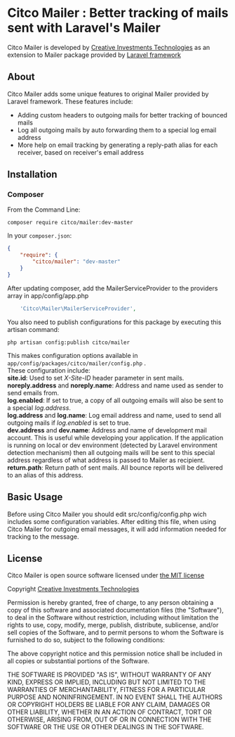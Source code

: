 # Citco Mailer : Better tracking of mails sent with Laravel's Mailer

Citco Mailer is developed by [Creative Investments Technologies](http://creativeinvestments.co.uk) as an extension to Mailer package provided by [Laravel framework](http://www.laravel.com)

## About

Citco Mailer adds some unique features to original Mailer provided by Laravel framework. These features include:

*  Adding custom headers to outgoing mails for better tracking of bounced mails
*  Log all outgoing mails by auto forwarding them to a special log email address
*  More help on email tracking by generating a reply-path alias for each receiver, based on receiver's email address

## Installation

### Composer

From the Command Line:

```
composer require citco/mailer:dev-master
```

In your `composer.json`:

``` json
{
    "require": {
        "citco/mailer": "dev-master"
    }
}
```
After updating composer, add the MailerServiceProvider to the providers array in app/config/app.php
```php
    'Citco\Mailer\MailerServiceProvider',
```
You also need to publish configurations for this package by executing this artisan command:

    php artisan config:publish citco/mailer

This makes configuration options available in `app/config/packages/citco/mailer/config.php` .  
These configuration include:  
**site.id**: Used to set _X-Site-ID_ header parameter in sent mails.
**noreply.address** and **noreply.name**: Address and name used as sender to send emails from.  
**log.enabled**: If set to true, a copy of all outgoing emails will also be sent to a special _log.address_.  
**log.address** and **log.name**: Log email address and name, used to send all outgoing mails if _log.enabled_ is set to true.  
**dev.address** and **dev.name**: Address and name of development mail account. This is useful while developing your application. If the application is running on local or dev environment (detected by Laravel environment detection mechanism) then all outgoing mails will be sent to this special address regardless of what address is passed to Mailer as recipient.  
**return.path**: Return path of sent mails. All bounce reports will be delivered to an alias of this address.  
## Basic Usage

Before using Citco Mailer you should edit src/config/config.php wich includes some configuration variables. After editing this file, when using Citco Mailer for outgoing email messages, it will add information needed for tracking to the message.

## License

Citco Mailer is open source software licensed under [the MIT license](http://opensource.org/licenses/MIT)

Copyright [Creative Investments Technologies](http://creativeinvestments.co.uk)

Permission is hereby granted, free of charge, to any person obtaining a copy of this software and associated documentation files (the "Software"), to deal in the Software without restriction, including without limitation the rights to use, copy, modify, merge, publish, distribute, sublicense, and/or sell copies of the Software, and to permit persons to whom the Software is furnished to do so, subject to the following conditions:

The above copyright notice and this permission notice shall be included in all copies or substantial portions of the Software.

THE SOFTWARE IS PROVIDED "AS IS", WITHOUT WARRANTY OF ANY KIND, EXPRESS OR IMPLIED, INCLUDING BUT NOT LIMITED TO THE WARRANTIES OF MERCHANTABILITY, FITNESS FOR A PARTICULAR PURPOSE AND NONINFRINGEMENT. IN NO EVENT SHALL THE AUTHORS OR COPYRIGHT HOLDERS BE LIABLE FOR ANY CLAIM, DAMAGES OR OTHER LIABILITY, WHETHER IN AN ACTION OF CONTRACT, TORT OR OTHERWISE, ARISING FROM, OUT OF OR IN CONNECTION WITH THE SOFTWARE OR THE USE OR OTHER DEALINGS IN THE SOFTWARE.


